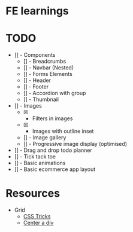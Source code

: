 # FE learnings

# TODO

- [] - Components
  - [] - Breadcrumbs
  - [] - Navbar (Nested)
  - [] - Forms Elements
  - [] - Header
  - [] - Footer
  - [] - Accordion with group
  - [] - Thumbnail
- [] - Images
  - [x] - Filters in images
  - [x] - Images with outline inset
  - [] - Image gallery
  - [] - Progressive image display (optimised)
- [] - Drag and drop todo planner
- [] - Tick tack toe
- [] - Basic animations
- [] - Basic ecommerce app layout

# Resources

- Grid
  - [CSS Tricks](https://css-tricks.com/snippets/css/complete-guide-grid/)
  - [Center a div](https://www.sitepoint.com/css-grid-center-element/)
